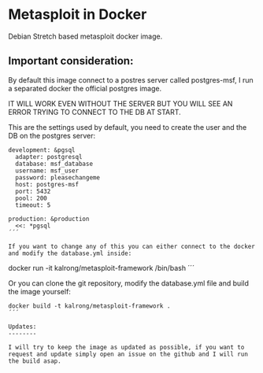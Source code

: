 Metasploit in Docker
====================

Debian Stretch based metasploit docker image.

Important consideration:
-----

By default this image connect to a postres server called postgres-msf, I run a separated docker the official postgres image.

IT WILL WORK EVEN WITHOUT THE SERVER BUT YOU WILL SEE AN ERROR TRYING TO CONNECT TO THE DB AT START.

This are the settings used by default, you need to create the user and the DB on the postgres server:

```
development: &pgsql
  adapter: postgresql
  database: msf_database
  username: msf_user
  password: pleasechangeme
  host: postgres-msf
  port: 5432
  pool: 200
  timeout: 5

production: &production
  <<: *pgsql
´´´

If you want to change any of this you can either connect to the docker and modify the database.yml inside:

```
docker run -it kalrong/metasploit-framework /bin/bash
´´´

Or you can clone the git repository, modify the database.yml file and build the image yourself:

```
docker build -t kalrong/metasploit-framework .
´´´

Updates:
--------

I will try to keep the image as updated as possible, if you want to request and update simply open an issue on the github and I will run the build asap.

